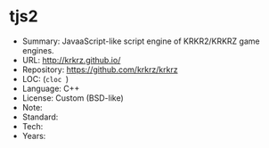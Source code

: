 # tjs2

* Summary:    JavaaScript-like script engine of KRKR2/KRKRZ game engines.
* URL:        http://krkrz.github.io/
* Repository: https://github.com/krkrz/krkrz
* LOC:        (`cloc `)
* Language:   C++
* License:    Custom (BSD-like)
* Note:       
* Standard:   
* Tech:       
* Years:      
